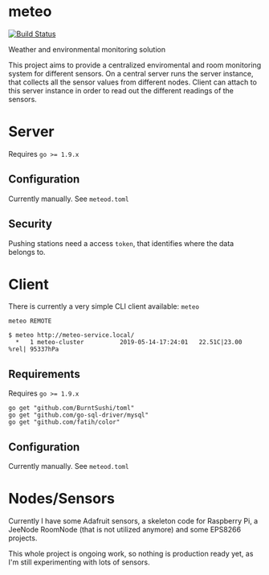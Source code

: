 # meteo

[![Build Status](https://travis-ci.org/grisu48/meteo.svg?branch=master)](https://travis-ci.org/grisu48/meteo)

Weather and environmental monitoring solution

This project aims to provide a centralized enviromental and room monitoring system for different sensors.
On a central server runs the server instance, that collects all the sensor values from different nodes.
Client can attach to this server instance in order to read out the different readings of the sensors.

# Server

Requires `go >= 1.9.x`

## Configuration

Currently manually. See `meteod.toml`

## Security

Pushing stations need a access `token`, that identifies where the data belongs to.

# Client

There is currently a very simple CLI client available: `meteo`

    meteo REMOTE
    
    $ meteo http://meteo-service.local/
      *   1 meteo-cluster          2019-05-14-17:24:01   22.51C|23.00 %rel| 95337hPa

## Requirements

Requires `go >= 1.9.x`

    go get "github.com/BurntSushi/toml"
    go get "github.com/go-sql-driver/mysql"
    go get "github.com/fatih/color"


## Configuration

Currently manually. See `meteod.toml`

# Nodes/Sensors

Currently I have some Adafruit sensors, a skeleton code for Raspberry Pi, a JeeNode RoomNode (that is not utilized anymore) and some EPS8266 projects.

This whole project is ongoing work, so nothing is production ready yet, as I'm still experimenting with lots of sensors.
